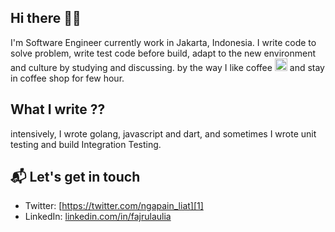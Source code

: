 ## Hi there 👋🏻

I'm Software Engineer currently work in Jakarta, Indonesia. I write code to solve problem, write test code before build, adapt to the new environment and culture by studying and discussing. by the way I like coffee <img class="emoji" alt="coffee" height="20" width="20" src="https://github.githubassets.com/images/icons/emoji/unicode/2615.png"> and stay in coffee shop for few hour.

## What I write ??
intensively, I wrote golang, javascript and dart, and sometimes I wrote unit testing and build Integration Testing.

## 📬 Let's get in touch
- Twitter: [https://twitter.com/ngapain_liat][1]
- LinkedIn: [linkedin.com/in/fajrulaulia][2]

[1]: https://twitter.com/ngapain_liat
[2]: linkedin.com/in/fajrulaulia
